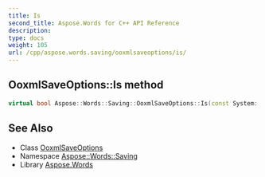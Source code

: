 ```yaml
---
title: Is
second_title: Aspose.Words for C++ API Reference
description: 
type: docs
weight: 105
url: /cpp/aspose.words.saving/ooxmlsaveoptions/is/
---
```

## OoxmlSaveOptions::Is method




```cpp
virtual bool Aspose::Words::Saving::OoxmlSaveOptions::Is(const System::TypeInfo &target) const override
```

## See Also

* Class [OoxmlSaveOptions](../)
* Namespace [Aspose::Words::Saving](../../)
* Library [Aspose.Words](../../../)
